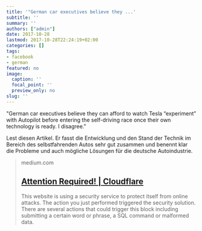 ```yaml
---
title: '"German car executives believe they ...'
subtitle: ''
summary: ''
authors: ["admin"]
date: 2017-10-28
lastmod: 2017-10-28T22:24:19+02:00
categories: []
tags:
- facebook
- german
featured: no
image:
  caption: ''
  focal_point: ''
  preview_only: no
slug: ''
---
```

"German car executives believe they can afford to watch Tesla “experiment” with Autopilot before entering the self-driving race once their own technology is ready. I disagree."

Lest diesen Artikel. Er fasst die Entwicklung und den Stand der Technik im Bereich des selbstfahrenden Autos sehr gut zusammen und benennt klar die Probleme und auch mögliche Lösungen für die deutsche Autoindustrie.
> medium.com
> ## [Attention Required! | Cloudflare](https://medium.com/twentybn/germany-asleep-at-the-wheel-d800445d6da2)
>
>This website is using a security service to protect itself from online attacks. The action you just performed triggered the security solution. There are several actions that could trigger this block including submitting a certain word or phrase, a SQL command or malformed data.


